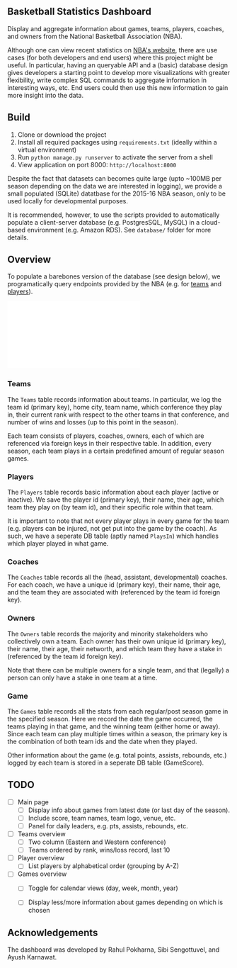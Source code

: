 ## Basketball Statistics Dashboard
Display and aggregate information about games, teams, players,
coaches, and owners from the National Basketball Association (NBA).

Although one can view recent statistics on [NBA's
website](https://stats.nba.com), there are use cases (for both developers and
end users) where this project might be useful. In particular, having an
queryable API and a (basic) database design gives developers a starting point to
develop more visualizations with greater flexibility, write complex SQL commands
to aggregate information in interesting ways, etc. End users could then use this
new information to gain more insight into the data.


## Build
  1. Clone or download the project
  2. Install all required packages using `requirements.txt` (ideally within a
     virtual environment)
  3. Run `python manage.py runserver` to activate the server from a shell
  4. View application on port 8000: `http://localhost:8000`

Despite the fact that datasets can becomes quite large (upto ~100MB per season
depending on the data we are interested in logging), we provide a small
populated (SQLite) datatbase for the 2015-16 NBA season, only to be used locally
for developmental purposes.

It is recommended, however, to use the scripts provided to automatically
populate a client-server database (e.g. PostgresSQL, MySQL) in a cloud-based
environment (e.g. Amazon RDS). See `database/` folder for more details.


## Overview

To populate a barebones version of the database (see design below), we
programatically query endpoints provided by the NBA (e.g. for
[teams](https://stats.nba.com/stats/commonteamroster?LeagueID=&Season=2019-20&TeamID=1610612739)
and
[players](https://stats.nba.com/stats/commonplayerinfo?LeagueID=&PlayerID=2544)).

![Database ontology](assets/entity_relationship_diagram.pdf)

### Teams

The `Teams` table records information about teams. In particular, we log the
team id (primary key), home city, team name, which conference they play in,
their current rank with respect to the other teams in that conference, and
number of wins and losses (up to this point in the season).

Each team consists of players, coaches, owners, each of which are referenced via
foreign keys in their respective table. In addition, every season, each team
plays in a certain predefined amount of regular season games.

### Players

The `Players` table records basic information about each player (active or
inactive). We save the player id (primary key), their name, their age, which
team they play on (by team id), and their specific role within that team.

It is important to note that not every player plays in every game for the team
(e.g. players can be injured, not get put into the game by the coach). As such,
we have a seperate DB table (aptly named `PlaysIn`) which handles which player
played in what game.

### Coaches

The `Coaches` table records all the (head, assistant, developmental) coaches. For
each coach, we have a unique id (primary key), their name, their age, and the
team they are associated with (referenced by the team id foreign key).

### Owners

The `Owners` table records the majority and minority stakeholders who
collectively own a team. Each owner has their own unique id (primary key), their
name, their age, their networth, and which team they have a stake in (referenced
by the team id foreign key).

Note that there can be multiple owners for a single team, and that (legally)
a person can only have a stake in one team at a time.

### Game

The `Games` table records all the stats from each regular/post season game in
the specified season. Here we record the date the game occurred, the teams
playing in that game, and the winning team (either home or away). Since each
team can play multiple times within a season, the primary key is the combination
of both team ids and the date when they played.

Other information about the game (e.g. total points, assists, rebounds, etc.)
logged by each team is stored in a seperate DB table (GameScore).


## TODO
- [ ] Main page
  - [ ] Display info about games from latest date (or last day of the season).
  - [ ] Include score, team names, team logo, venue, etc.
  - [ ] Panel for daily leaders, e.g. pts, assists, rebounds, etc.
- [ ] Teams overview
  - [ ] Two column (Eastern and Western conference)
  - [ ] Teams ordered by rank, wins/loss record, last 10
- [ ] Player overview
  - [ ] List players by alphabetical order (grouping by A-Z)
- [ ] Games overview
  - [ ] Toggle for calendar views (day, week, month, year)
  - [ ] Display less/more information about games depending on which is chosen


## Acknowledgements
The dashboard was developed by Rahul Pokharna, Sibi Sengottuvel, and Ayush
Karnawat.
